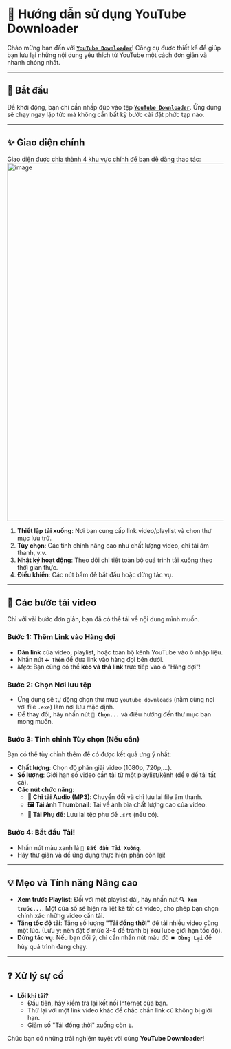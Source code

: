 # 📖 Hướng dẫn sử dụng YouTube Downloader

Chào mừng bạn đến với [**`YouTube Downloader`**](https://github.com/duckmartians/YouTube_Downloader/releases/tag/v15.10)! Công cụ được thiết kế để giúp bạn lưu lại những nội dung yêu thích từ YouTube một cách đơn giản và nhanh chóng nhất.



---

## 🚀 Bắt đầu

Để khởi động, bạn chỉ cần nhấp đúp vào tệp [**`YouTube Downloader`**](https://github.com/duckmartians/YouTube_Downloader/releases/tag/v15.10). Ứng dụng sẽ chạy ngay lập tức mà không cần bất kỳ bước cài đặt phức tạp nào.

---

## ✨ Giao diện chính

Giao diện được chia thành 4 khu vực chính để bạn dễ dàng thao tác:
<img width="1626" height="832" alt="image" src="https://github.com/user-attachments/assets/6e2a4470-66bc-4e2e-a52f-887a9f4fa8ac" />

1.  **Thiết lập tải xuống**: Nơi bạn cung cấp link video/playlist và chọn thư mục lưu trữ.
2.  **Tùy chọn**: Các tinh chỉnh nâng cao như chất lượng video, chỉ tải âm thanh, v.v.
3.  **Nhật ký hoạt động**: Theo dõi chi tiết toàn bộ quá trình tải xuống theo thời gian thực.
4.  **Điều khiển**: Các nút bấm để bắt đầu hoặc dừng tác vụ.

---

## 📝 Các bước tải video

Chỉ với vài bước đơn giản, bạn đã có thể tải về nội dung mình muốn.

### **Bước 1: Thêm Link vào Hàng đợi**

* **Dán link** của video, playlist, hoặc toàn bộ kênh YouTube vào ô nhập liệu.
* Nhấn nút **`➕ Thêm`** để đưa link vào hàng đợi bên dưới.
* *Mẹo*: Bạn cũng có thể **kéo và thả link** trực tiếp vào ô "Hàng đợi"!

### **Bước 2: Chọn Nơi lưu tệp**

* Ứng dụng sẽ tự động chọn thư mục `youtube_downloads` (nằm cùng nơi với file `.exe`) làm nơi lưu mặc định.
* Để thay đổi, hãy nhấn nút **`📂 Chọn...`** và điều hướng đến thư mục bạn mong muốn.

### **Bước 3: Tinh chỉnh Tùy chọn (Nếu cần)**

Bạn có thể tùy chỉnh thêm để có được kết quả ưng ý nhất:
* **Chất lượng**: Chọn độ phân giải video (1080p, 720p,...).
* **Số lượng**: Giới hạn số video cần tải từ một playlist/kênh (để `0` để tải tất cả).
* **Các nút chức năng**:
    * **🎵 Chỉ tải Audio (MP3)**: Chuyển đổi và chỉ lưu lại file âm thanh.
    * **🖼️ Tải ảnh Thumbnail**: Tải về ảnh bìa chất lượng cao của video.
    * **📝 Tải Phụ đề**: Lưu lại tệp phụ đề `.srt` (nếu có).

### **Bước 4: Bắt đầu Tải!**

* Nhấn nút màu xanh lá **`🚀 Bắt đầu Tải Xuống`**.
* Hãy thư giãn và để ứng dụng thực hiện phần còn lại!

---

## 💡 Mẹo và Tính năng Nâng cao

* **Xem trước Playlist**: Đối với một playlist dài, hãy nhấn nút **`🔍 Xem trước...`**. Một cửa sổ sẽ hiện ra liệt kê tất cả video, cho phép bạn chọn chính xác những video cần tải.
* **Tăng tốc độ tải**: Tăng số lượng **"Tải đồng thời"** để tải nhiều video cùng một lúc. (Lưu ý: nên đặt ở mức 3-4 để tránh bị YouTube giới hạn tốc độ).
* **Dừng tác vụ**: Nếu bạn đổi ý, chỉ cần nhấn nút màu đỏ **`⏹️ Dừng Lại`** để hủy quá trình đang chạy.

---

## ❓ Xử lý sự cố

* **Lỗi khi tải?**
    * Đầu tiên, hãy kiểm tra lại kết nối Internet của bạn.
    * Thử lại với một link video khác để chắc chắn link cũ không bị giới hạn.
    * Giảm số "Tải đồng thời" xuống còn `1`.

Chúc bạn có những trải nghiệm tuyệt vời cùng **YouTube Downloader**!
